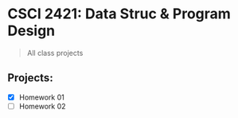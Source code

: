 # CSCI 2421: Data Struc & Program Design

> All class projects

## Projects:

- [X] Homework 01
- [ ] Homework 02
